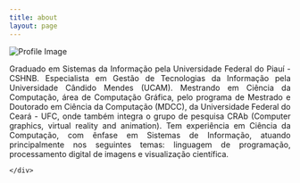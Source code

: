 ```yaml
---
title: about
layout: page
---
```

<div class="side-by-side"> 
    <div class="toleft"> <img class="image" src="{{ site.url }}/{{ site.picture }}" alt="Profile Image">
    </div>
    <div class="toright">
        <p align="justify">Graduado em Sistemas da Informação pela Universidade Federal do Piauí - CSHNB. Especialista em Gestão de Tecnologias da Informação pela Universidade Cândido Mendes (UCAM). Mestrando em Ciência da Computação, área de Computação Gráfica, pelo programa de Mestrado e Doutorado em Ciência da Computação (MDCC), da Universidade Federal do Ceará - UFC, onde também integra o grupo de pesquisa CRAb (Computer graphics, virtual reality and animation). Tem experiência em Ciência da Computação, com ênfase em Sistemas de Informação, atuando principalmente nos seguintes temas: linguagem de programação, processamento digital de imagens e visualização científica.</p> 
        
    </div>
</div>
 